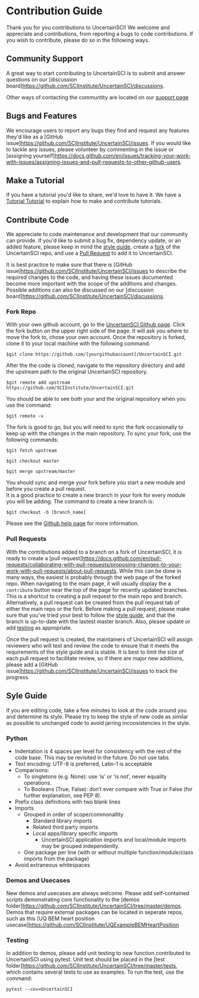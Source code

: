 # Contribution Guide

Thank you for you contributions to UncertainSCI!  We welcome and appreciate and contributions, from reporting a bugs to code contributions.  If you wish to contribute, please do so in the following ways.

## Community Support 

A great way to start contributing to UncertainSCI is to submit and answer questions on our [discussion board]<https://github.com/SCIInstitute/UncertainSCI/discussions>.   

Other ways of contacting the communtity are located on our [support page](../user_docs/support.html#support)

## Bugs and Features

We  encourage users to report any bugs they find and request any features they'd like as a [GitHub issue]<https://github.com/SCIInstitute/UncertainSCI/issues>.  If you would like to tackle any issues, please volunteer by commenting in the issue or [assigning yourself]<https://docs.github.com/en/issues/tracking-your-work-with-issues/assigning-issues-and-pull-requests-to-other-github-users>.  


## Make a Tutorial

If you have a tutorial you'd like to share, we'd love to have it.  We have a [Tutorial Tutorial](HowToTutorial.html) to explain how to make and contribute tutorials.


## Contribute Code

We appreciate to code maintenance and development that our community can provide.  If you'd like to submit a bug fix, dependency update, or an added feature, please keep in mind the [style guide](#style-guide), create a [fork](#fork-repo) of the UncertainSCI repo, and use a [Pull Request](#pull-requests) to add it to UncertainSCI.  

It is best practice to make sure that there is  [GitHub issue]<https://github.com/SCIInstitute/UncertainSCI/issues> to describe the required changes to the code, and having these issues documented become more important with the scope of the additions and changes.  Possible additions can also be discussed on our [discussion board]<https://github.com/SCIInstitute/UncertainSCI/discussions>.  

### Fork Repo

With your own github account, go to the [UncertainSCI Github page](https://github.com/SCIInstitute/UncertainSCI). Click the fork button on the upper right side of the page. It will ask you where to move the fork to, chose your own account. Once the repository is forked, clone it to your local machine with the following command.  

```
$git clone https://github.com/[yourgithubaccount]/UncertainSCI.git
```

After the the code is cloned, navigate to the repository directory and add the upstream path to the original UncertainSCI repository.  

```
$git remote add upstream https://github.com/SCIInstitute/UncertainSCI.git
```

You should be able to see both your and the original repository when you use the command:     

```
$git remote -v
```

The fork is good to go, but you will need to sync the fork occasionally to keep up with the changes in the main repository.  To sync your fork, use the following commands:

```
$git fetch upstream

$git checkout master

$git merge upstream/master
```
You should sync and merge your fork before you start a new module and before you create a pull request.  
It is a good practice to create a new branch in your fork for every module you will be adding.  The command to create a new branch is:

```
$git checkout -b [branch_name]
```

Please see the [Github help page](https://help.github.com) for more information.

### Pull Requests

With the contributions added to a branch on a fork of UncertainSCI, it is ready to create a [pull request]<https://docs.github.com/en/pull-requests/collaborating-with-pull-requests/proposing-changes-to-your-work-with-pull-requests/about-pull-requests>.  While this can be done in many ways, the easiest is probably through the web page of the forked repo. When navigating to the main page, it will usually display the a `contribute` button near the top of the page for recently updated branches.  This is a shortcut to creating a pull request to the main repo and branch.  Alternatively, a pull request can be created from the pull request tab of either the main repo or the fork.  Before making a pull request, please make sure that you've tried your best to follow the [style guide](#style-guide), and that the branch is up-to-date with the lastest master branch.  Also, please update or add [testing](#testing) as appropriate.  

Once the pull request is created, the maintainers of UncertainSCI will assign reviewers who will test and review the code to ensure that it meets the requirements of the style guide and is stable.  It is best to limit the size of each pull request to facilitate review, so if there are major new additions, please add a [GitHub issue]<https://github.com/SCIInstitute/UncertainSCI/issues> to track the progress.  


## Syle Guide

If you are editing code, take a few minutes to look at the code around you and determine its style.  Please try to keep the style of new code as similar as possible to unchanged code to avoid jarring inconsistencies in the style.

### Python 

- Indentation is 4 spaces per level for consistency with the rest of the code base. This may be revisited in the future. Do not use tabs.
- Text encoding: UTF-8 is preferred, Latin-1 is acceptable
- Comparisons:
    - To singletons (e.g. None): use ‘is’ or ‘is not’, never equality operations.
    - To Booleans (True, False): don’t ever compare with True or False (for further explanation, see PEP 8).
- Prefix class definitions with two blank lines
- Imports
    - Grouped in order of scope/commonallity
        - Standard library imports
        - Related third party imports
        - Local apps/library specific imports
            - UncertainSCI application imports and local/module imports may be grouped independently.
    - One package per line (with or without multiple function/module/class imports from the package)
- Avoid extraneous whitespaces

### Demos and Usecases

New demos and usecases are always welcome.  Please add self-contained scripts demonstrating core functionality to the [demos folder]<https://github.com/SCIInstitute/UncertainSCI/tree/master/demos>.   Demos that require external packages can be located in seperate repos, such as this [UQ BEM heart position usecase]<https://github.com/SCIInstitute/UQExampleBEMHeartPosition>

### Testing

In addition to demos, please add unit testing to new function contributed to UncertainSCI using pytest.  Unit test should be placed in the [test folder]<https://github.com/SCIInstitute/UncertainSCI/tree/master/tests>, which contains several tests to use as examples.  To run the test, use the command: 

```
pytest --cov=UncertainSCI
```
 



